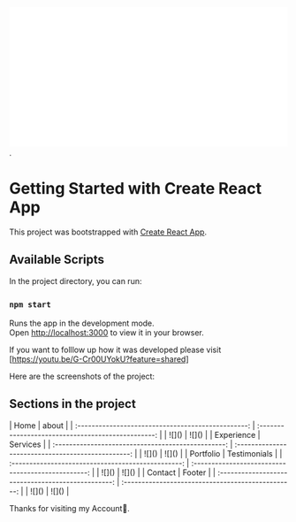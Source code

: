 ![Greetings](hello.svg).

# Getting Started with Create React App

This project was bootstrapped with [Create React App](https://github.com/facebook/create-react-app).

## Available Scripts

In the project directory, you can run:

### `npm start`

Runs the app in the development mode.\
Open [http://localhost:3000](http://localhost:3000) to view it in your browser.

If you want to folllow up how it was developed please visit [https://youtu.be/G-Cr00UYokU?feature=shared]

Here are the screenshots of the project:
<h2>Sections in the project</h2>
| Home | about |
| :------------------------------------------------: | :------------------------------------------------: |
| ![](<src/assets/screenshots/Screenshot%20(1).png>) | ![](<src/assets/screenshots/Screenshot%20(2).png>) |
| Experience | Services |
| :------------------------------------------------: | :------------------------------------------------: |
| ![](<src/assets/screenshots/Screenshot (3).png>) | ![](<src/assets/screenshots/Screenshot%20(4).png>) |
| Portfolio | Testimonials |
| :------------------------------------------------: | :------------------------------------------------: |
| ![](<src/assets/screenshots/Screenshot%20(5).png>) | ![](<src/assets/screenshots/Screenshot%20(6).png>) |
| Contact | Footer |
| :------------------------------------------------: | :------------------------------------------------: |
| ![](<src/assets/screenshots/Screenshot (7).png>) | ![](<src/assets/screenshots/Screenshot%20(8).png>) |

Thanks for visiting my Account🙏.
